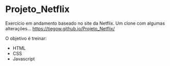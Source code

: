 # Projeto_Netflix
Exercício em andamento baseado no site da Netflix. Um clone com algumas alterações...
https://tiegow.github.io/Projeto_Netflix/

O objetivo é treinar:
- HTML
- CSS
- Javascript
